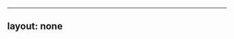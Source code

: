 ---
layout: none
-----

<RedoclyAPIBlock src="/firefly-services/docs/photoshop_actionJSON.json" width="600px" disableSidebar hideTryItPanel />
